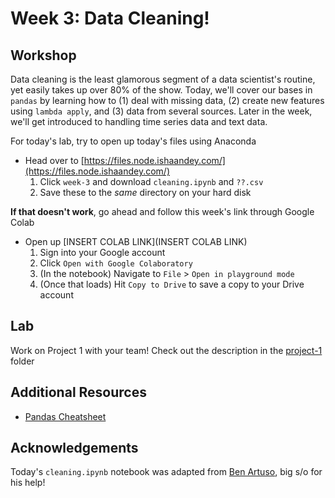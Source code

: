 # Week 3: Data Cleaning!
## Workshop 
Data cleaning is the least glamorous segment of a data scientist's routine, yet easily takes up over 80% of the show. Today, we'll cover our bases in `pandas` by learning how to (1) deal with missing data, (2) create new features using `lambda apply`, and (3) data from several sources. Later in the week, we'll get introduced to handling time series data and text data. 


For today's lab, try to open up today's files using Anaconda
- Head over to [https://files.node.ishaandey.com/](https://files.node.ishaandey.com/)
    1. Click `week-3` and download `cleaning.ipynb` and `??.csv`
    2. Save these to the *same* directory on your hard disk

**If that doesn't work**, go ahead and follow this week's link through Google Colab
- Open up [INSERT COLAB LINK](INSERT COLAB LINK) 
    1. Sign into your Google account
    2. Click `Open with Google Colaboratory`
    3. (In the notebook) Navigate to `File` > `Open in playground mode`
    4. (Once that loads) Hit `Copy to Drive` to save a copy to your Drive account 

## Lab
Work on Project 1 with your team! Check out the description in the [project-1](../project-1/) folder

## Additional Resources
- [Pandas Cheatsheet](https://pandas.pydata.org/Pandas_Cheat_Sheet.pdf)

## Acknowledgements
Today's `cleaning.ipynb` notebook was adapted from [Ben Artuso](https://github.com/benartuso/), big s/o for his help!



